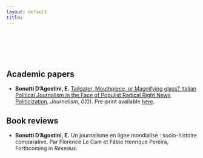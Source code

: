 ```yaml
---
layout: default
title: 
---
```


<div style="height: 70px;"></div>

## Academic papers

* **Bonutti D’Agostini, E.** [Tailgater, Mouthpiece, or Magnifying glass? Italian Political Journalism in the Face of Populist Radical Right News Politicization](https://journals.sagepub.com/doi/full/10.1177/14648849251361076), *Journalism*, *0*(0). Pre-print available [here](https://hal.science/hal-05153205).



## Book reviews

* **Bonutti D’Agostini, E.** Un journalisme en ligne mondialisé : socio-histoire comparative. Par Florence Le Cam et Fábio Henrique Pereira, Forthcoming in *Réseaux*.

<div style="height: 70px;"></div>
